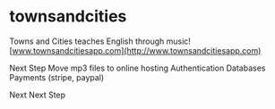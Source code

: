 # townsandcities

Towns and Cities teaches English through music! [www.townsandcitiesapp.com](http://www.townsandcitiesapp.com)

Next Step
Move mp3 files to online hosting
Authentication
Databases
Payments (stripe, paypal)

Next Next Step
